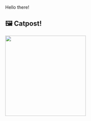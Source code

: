 Hello there!



## 🖼️ Catpost!

<sub>
    <img src="https://cdn2.thecatapi.com/images/e8v.jpg" height="256">
</sub>

